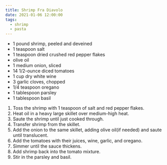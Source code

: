 ```yaml
---
title: Shrimp Fra Diavolo
date: 2021-01-06 12:00:00
tags:
  - shrimp
  - pasta
---
```


- 1 pound shrimp, peeled and deveined
- 1 teaspoon salt
- 1 teaspoon dried crushed red pepper flakes
- olive oil
- 1 medium onion, sliced
- 14 1/2-ounce diced tomatoes
- 1 cup dry white wine
- 3 garlic cloves, chopped
- 1/4 teaspoon oregano
- 1 tablespoon parsley
- 1 tablespoon basil

1. Toss the shrimp with 1 teaspoon of salt and red pepper flakes.
2. Heat oil in a heavy large skillet over medium-high heat. 
3. Saute the shrimp until just cooked through. 
4. Transfer shrimp from the skillet.
5. Add the onion to the same skillet, adding olive oil(if needed) and saute until translucent.
6. Add the tomatoes with their juices, wine, garlic, and oregano.
7. Simmer until the sauce thickens.
8. Add shrimp back into the tomato mixture.
9. Stir in the parsley and basil. 
